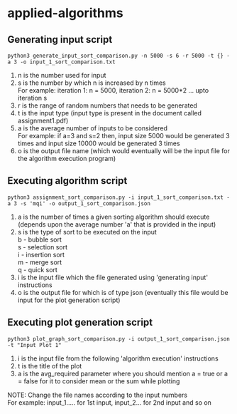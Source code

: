 # applied-algorithms #
## Generating input script ##
    
    python3 generate_input_sort_comparison.py -n 5000 -s 6 -r 5000 -t {} -a 3 -o input_1_sort_comparison.txt

1. n is the number used for input <br/>
2. s is the number by which n is increased by n times <br/> 
For example: iteration 1: n = 5000, iteration 2: n = 5000*2 ... upto iteration s <br/>
3. r is the range of random numbers that needs to be generated <br/>
4. t is the input type (input type is present in the document called assignment1.pdf)<br/>
5. a is the average number of inputs to be considered <br/>
For example: if a=3 and s=2 then, input size 5000 would be generated 3 times and input size 10000 would be generated 3 times <br/>
6. o is the output file name (which would eventually will be the input file for the algorithm execution program) <br/>

## Executing algorithm script ##
    
    python3 assignment_sort_comparison.py -i input_1_sort_comparison.txt -a 3 -s 'mqi' -o output_1_sort_comparison.json

1. a is the number of times a given sorting algorithm should execute (depends upon the average number 'a' that is provided in the input) <br/>
2. s is the type of sort to be executed on the input <br/>
    b - bubble sort <br/>
    s - selection sort <br/>
    i - insertion sort <br/>
    m - merge sort <br/>
    q - quick sort <br/>
3. i is the input file which the file generated using 'generating input' instructions <br/>
4. o is the output file for which is of type json (eventually this file would be input for the plot generation script) <br/>

## Executing plot generation script ##
    
    python3 plot_graph_sort_comparison.py -i output_1_sort_comparison.json -t "Input Plot 1"

1. i is the input file from the following 'algorithm execution' instructions <br/>
2. t is the title of the plot <br/>
3. a is the avg_required parameter where you should mention a = true or a = false for it to consider mean or the sum while plotting <br/>

NOTE: Change the file names according to the input numbers <br/>
For example: input_1..... for 1st input, input_2... for 2nd input and so on <br/>